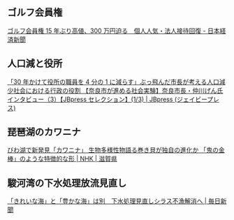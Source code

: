 ## ゴルフ会員権

[ゴルフ会員権 15 年ぶり高値、300 万円迫る　個人人気・法人接待回復 - 日本経済新聞](https://www.nikkei.com/article/DGXZQOUB01DD90R00C25A8000000/)

## 人口減と役所

[「30 年かけて役所の職員を 4 分の 1 に減らす」ぶっ飛んだ市長が考える人口減少社会における行政の役割 【奈良市が進める社会実験】奈良市長・仲川げん氏インタビュー（3）【JBpress セレクション】(1/3) | JBpress (ジェイビープレス)](https://jbpress.ismedia.jp/articles/-/88195)

## 琵琶湖のカワニナ

[びわ湖で新発見「カワニナ」 生物多様性物語る巻き貝が独自の進化か 「鬼の金棒」のような特徴的な形 | NHK | 滋賀県](https://www3.nhk.or.jp/news/html/20250816/k10014895051000.html)

## 駿河湾の下水処理放流見直し

[「きれいな海」と「豊かな海」は別　下水処理見直しシラス不漁解消へ | 毎日新聞](https://mainichi.jp/articles/20250815/k00/00m/040/253000c)
